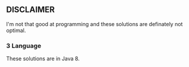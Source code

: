 ## DISCLAIMER
I'm not that good at programming and these solutions are definately not optimal.

### 3 Language
These solutions are in Java 8.

